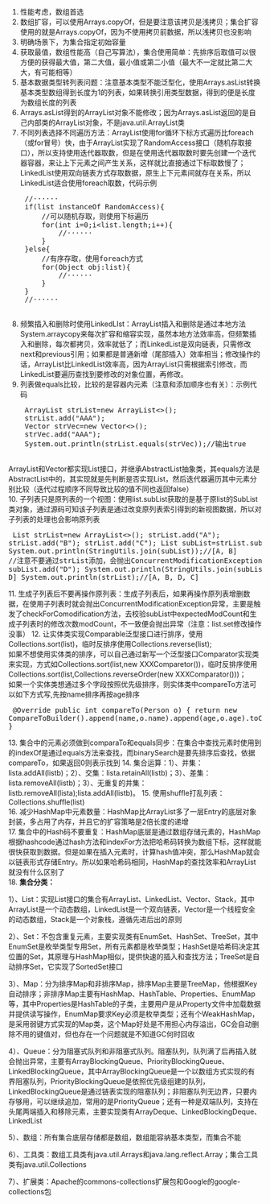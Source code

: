 1. 性能考虑，数组首选
2. 数组扩容，可以使用Arrays.copyOf，但是要注意该拷贝是浅拷贝；集合扩容使用的就是Arrays.copyOf，因为不使用拷贝前数据，所以浅拷贝也没影响
3. 明确场景下，为集合指定初始容量
4. 获取最值，数组性能高（自己写算法），集合使用简单：先排序后取值可以很方便的获得最大值，第二大值，最小值或第二小值（最大不一定就比第二大大，有可能相等）
5. 基本数据类型转列表问题：注意基本类型不能泛型化，使用Arrays.asList转换基本类型数组得到长度为1的列表，如果转换引用类型数据，得到的便是长度为数组长度的列表
6. Arrays.asList得到的ArrayList对象不能修改；因为Arrays.asList返回的是自己内部类的ArrayList对象，不是java.util.ArrayList类
7. 不同列表选择不同遍历方法：ArrayList使用for循环下标方式遍历比foreach（或for冒号）快，由于ArrayList实现了RandomAccess接口（随机存取接口），所以支持使用迭代器取数，但是在使用迭代器取数时要先创建一个迭代器容器，来让上下元素之间产生关系，这样就比直接通过下标取数慢了；LinkedList使用双向链表方式存取数据，原生上下元素间就存在关系，所以LinkedList适合使用foreach取数，代码示例
    <pre>
    //······
    if(list instanceOf RandomAccess){
        //可以随机存取，则使用下标遍历
        for(int i=0;i&lt;list.length;i++){
            //······
        }
    }else{
        //有序存取，使用foreach方式
        for(Object obj:list){
            //······      
        }
    }
    //······
    </pre>
8. 频繁插入和删除时使用LinkedLIst：ArrayList插入和删除是通过本地方法System.arraycopy来每次扩容和缩容实现，虽然本地方法效率高，但频繁插入和删除，每次都拷贝，效率就低了；而LinkedList是双向链表，只需修改next和previous引用；如果都是普通新增（尾部插入）效率相当；修改操作的话，ArrayList比LinkedList效率高，因为ArrayList只需根据索引修改，而LinkedList要遍历查找到要修改的对象位置，再修改。
9. 列表做equals比较，比较的是容器内元素（注意和添加顺序也有关）：示例代码
    <pre>
    ArrayList<String> strList=new ArrayList<>();
    strList.add("AAA");
    Vector<String> strVec=new Vector<>();
    strVec.add("AAA");
    System.out.println(strList.equals(strVec));//输出true
    </pre>
ArrayList和Vector都实现List接口，并继承AbstractList抽象类，其equals方法是AbstractList中的，其实现就是先判断是否实现List，然后迭代器遍历其中元素分别比较（迭代过程顺序不同导致比较的值不同也返回false）<br/>
10. 子列表只是原列表的一个视图：使用list.subList获取的是基于原list的SubList类对象，通过源码可知该子列表是通过改变原列表索引得到的新视图数据，所以对子列表的处理也会影响原列表
    <pre>
    List<String> strList=new ArrayList<>();
    strList.add("A");
    strList.add("B");
    strList.add("C");
    List subList=strList.subList(0,2);
    System.out.println(StringUtils.join(subList));//[A, B]
    //注意不要通过strList添加，会抛出ConcurrentModificationException异常，下面解释
    subList.add("D");
    System.out.println(StringUtils.join(subList));//[A, B, D]
    System.out.println(strList);//[A, B, D, C]
    </pre>
11. 生成子列表后不要再操作原列表：生成子列表后，如果再操作原列表增删数据，在使用子列表时就会抛出ConcurrentModificationException异常，主要是触发了checkForComodification方法，去校验subList中expectedModCount和生成子列表时的修改次数modCount，不一致便会抛出异常（注意：list.set修改操作没事）
12. 让实体类实现Comparable泛型接口进行排序，使用Collections.sort(list)，临时反排序使用Collections.reverse(list);<br/>如果不想使用实体类的排序，可以自己通过新写一个泛型接口Comparator实现类来实现，方式如Collections.sort(list,new XXXComparetor())，临时反排序使用Collections.sort(list,Collections.reverseOrder(new XXXComparator()))；<br/>如果一个实体类想通过多个字段按照优先级排序，则实体类中compareTo方法可以如下方式写,先按name排序再按age排序
    <pre>
      @Override
        public int compareTo(Person o) {
            return new CompareToBuilder().append(name,o.name).append(age,o.age).toComparison();
        }
    </pre>
13. 集合中的元素必须做到comparaTo和equals同步：在集合中查找元素时使用到的indexOf是通过equals方法来查找，而binarySearch是要先排序后查找，依据compareTo，如果返回0则表示找到
14. 集合运算：1）、并集：lista.addAll(listb)；2）、交集：lista.retainAll(listb)；3）、差集：lista.removeAll(listb)；3）、无重复的并集：listb.removeAll(lista);lista.addAll(listb)。
15. 使用shuffle打乱列表：Collections.shuffle(list)<br/>
16. 减少HashMap中元素数量：HashMap比ArrayList多了一层Entry的底层对象封装，多占用了内存，并且它的扩容策略是2倍长度的递增<br/>
17. 集合中的Hash码不要重复：HashMap底层是通过数组存储元素的，HashMap根据hashcode通过hash方法和indexFor方法把哈希码转换为数组下标，这样就能很快获取到数据。但是如果在插入元素时，计算hash值冲突，那么HashMap就会以链表形式存储Entry。所以如果哈希码相同，HashMap的查找效率和ArrayList就没有什么区别了<br/>
18. <b>集合分类：</b><p>1）、List：实现List接口的集合有ArrayList、LinkedList、Vector、Stack，其中ArrayList是一个动态数组，LinkedList是一个双向链表，Vector是一个线程安全的动态数组，Stack是一个对象栈，遵循先进后出的原则</p><p>2）、Set：不包含重复元素，主要实现类有EnumSet、HashSet、TreeSet，其中EnumSet是枚举类型专用Set，所有元素都是枚举类型；HashSet是哈希码决定其位置的Set，其原理与HashMap相似，提供快速的插入和查找方法；TreeSet是自动排序Set，它实现了SortedSet接口</p><p>3）、Map：分为排序Map和非排序Map，排序Map主要是TreeMap，他根据Key自动排序；非排序Map主要有HashMap、HashTable、Properties、EnumMap等，其中Properties是HashTable的子类，主要用户是从Property文件中加载数据并提供读写操作，EnumMap要求Key必须是枚举类型；还有个WeakHashMap，是采用弱键方式实现的Map类，这个Map好处是不用担心内存溢出，GC会自动删除不用的键值对，但也存在一个问题就是不知道GC何时回收</p><p>4）、Queue：分为阻塞式队列和非阻塞式队列。阻塞队列，队列满了后再插入就会抛出异常，主要有ArrayBlockingQueue、PriorityBlockingQueue、LinkedBlockingQueue，其中ArrayBlockingQueue是一个以数组方式实现的有界阻塞队列，PriorityBlockingQueue是依照优先级组建的队列，LinkedBlockingQueue是通过链表实现的阻塞队列；非阻塞队列无边界，只要内存够用，可以继续追加，常用的是PriorityQueue；还有一种是双端队列，支持在头尾两端插入和移除元素，主要实现类有ArrayDeque、LinkedBlockingDeque、LinkedList</p><p>5）、数组：所有集合底层存储都是数组，数组能容纳基本类型，而集合不能</p><p>6）、工具类：数组工具类有java.util.Arrays和java.lang.reflect.Array；集合工具类有java.util.Collections</p><p>7）、扩展类：Apache的commons-collections扩展包和Google的google-collections包</p>
